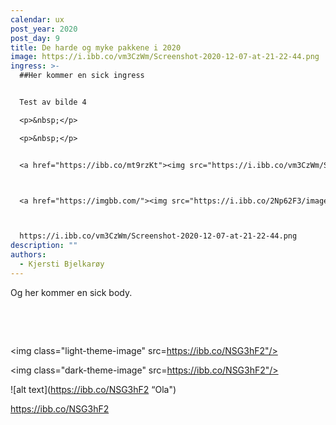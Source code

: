 ```yaml
---
calendar: ux
post_year: 2020
post_day: 9
title: De harde og myke pakkene i 2020
image: https://i.ibb.co/vm3CzWm/Screenshot-2020-12-07-at-21-22-44.png
ingress: >-
  ##Her kommer en sick ingress


  Test av bilde 4

  <p>&nbsp;</p>

  <p>&nbsp;</p>


  <a href="https://ibb.co/mt9rzKt"><img src="https://i.ibb.co/vm3CzWm/Screenshot-2020-12-07-at-21-22-44.png" alt="Screenshot-2020-12-07-at-21-22-44" border="0" /></a>



  <a href="https://imgbb.com/"><img src="https://i.ibb.co/2Np62F3/image-28.png" alt="image-28" border="0" /></a>



  https://i.ibb.co/vm3CzWm/Screenshot-2020-12-07-at-21-22-44.png
description: ""
authors:
  - Kjersti Bjelkarøy
---
```

Og her kommer en sick body.

<p>&nbsp;</p>

<p>&nbsp;</p>



<img class="light-theme-image" src=https://ibb.co/NSG3hF2"/>

<img class="dark-theme-image" src=https://ibb.co/NSG3hF2"/>


!\[alt text](https://ibb.co/NSG3hF2 “Ola")



https://ibb.co/NSG3hF2
